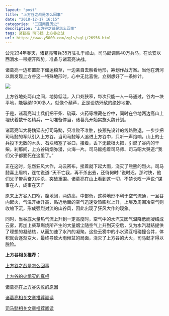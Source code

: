 ```yaml
---
layout: "post"
title: "上方谷之战是怎么回事"
date: "2018-12-17 16:15"
categories: "三国两晋历史"
description: "上方谷之战是怎么回事"
tags: 诸葛亮 司马懿 上方谷之战
url: https://www.y5000.com/zgls/sglj/26956.html
---
```






公元234年春天，诸葛亮带兵35万驻扎于祁山，司马懿调集40万兵马，在长安以西渭水一带摆开阵势，准备与诸葛亮决战。

诸葛亮一边布置部下储运粮草，一边亲自去察看地形，筹划作战方案。当他在渭河以南发现上方谷这一特殊地形时，心中无比喜悦，立刻想好了一条妙计。

![](https://img.y5000.com/uploads/allimg/171226/8-1G226093A2121.jpg)

上方谷地处两山之间，地势低洼，入口处狭窄，每次只能一人一马通过，谷内一块平地，能容纳1000多人，就像个葫芦，正是设防歼敌的绝妙地带。

于是，诸葛亮叫士兵们把干柴、硫磺、火药等埋藏在谷中，同时在谷地两边高山上埋伏着数千名精兵，一切准备停当，诸葛亮开始实施灭魏计划。

诸葛亮叫大将魏延去打司马懿，只准败不准胜，按预先设计的线路败退，一步步把司马懿的军队引入上方谷。当司马懿等人追进上方谷中，只听一声炮响，山上的士兵投下无数的木头、石块堵塞了谷口，接着，丢下无数根火把，引燃了谷内的干柴。刹那间，上方谷硝烟弥漫，火海一片。司马懿抱着司马师、司马昭大哭道:“我们父子都要死在这里了。”

正在这时，忽然狂风大作，乌云密布，接着就下起大雨，浇灭了熊熊的烈火。司马懿喜上眉梢，连忙说道:“天不亡我，再不杀出去，还待何时!”说时迟，那时快，他们父子带兵奋力冲杀，突破重围。诸葛亮在山上看到这一切，不禁长叹一声说:“谋事在人，成事在天!”

原来上方谷入口窄，腹地阔，两边高，中部低，这种地形不利于空气流通，一旦谷内起火，气温开始升高，贴近地面的空气迅速受热膨胀上升，上层及周围冷空气则收缩下沉，形成强烈对流的山谷风，因此出现了狂风大作的现象。

同时，当谷底大量热气流上升到一定高度时，空气中的水汽又因气温降低而凝结成云雾，再加上柴草燃烧所产生的大量烟尘随空气上升到天空后，又为水汽凝结提供了理想的凝结核，从而加速了水汽的凝聚。这些云雾中的小水滴互相碰撞合并，体积就会逐渐变大，最终导致大雨倾盆的局面，浇灭了上方谷的大火，司马懿才得以脱险。

**上方谷相关推荐：**

[ 上方谷之战是怎么回事](https://www.y5000.com/zgls/sglj/26956.html)

[上方谷的火熄灭的真相](https://www.y5000.com/zgls/sglj/26955.html)

[诸葛亮在上方谷失败的原因](https://www.y5000.com/zgls/sglj/3484.html)

[诸葛亮相关文章推荐阅读](https://www.y5000.com/tags/zhugeliang/)

[司马懿相关文章推荐阅读](https://www.y5000.com/tags/simayi/)
